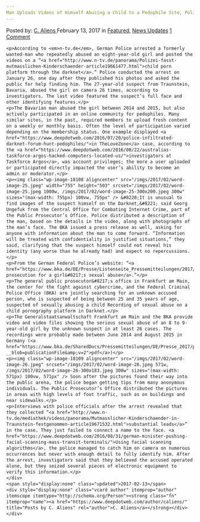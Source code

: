 ```yaml
---
Man Uploads Videos of Himself Abusing a Child to a Pedophile Site, Police Arrest Him the Next Day
---
```

<article class="post-listing post-18100 post type-post status-publish format-standard has-post-thumbnail hentry 
    <div class="post-inner">
        <span>Posted by: <a href="https://www.deepdotweb.com/author/caliens/" title="">C. Aliens </a></span>
    <span>February 13, 2017</span>
    <span>in <a href="https://www.deepdotweb.com/category/deepdot-news/" rel="category tag">Featured</a>, <a href="https://www.deepdotweb.com/category/news-updates/" rel="category tag">News Updates</a></span>
    <span><a href="https://www.deepdotweb.com/2017/02/13/man-uploads-videos-of-himself-abusing-a-child-to-a-pedophile-sit/#comments">1 Comment</a></span>
    </p>
    <div class="clear"></div>
    
    <p>According to <em>n-tv.de</em>, German Police arrested a formerly wanted-man who repeatedly abused an eight-year-old girl and posted the videos on a “<a href="http://www.n-tv.de/panorama/Polizei-fasst-mutmasslichen-Kinderschaender-article19661477.html">child porn platform through the darknet</a>.” Police conducted the arrest on January 26, one day after they published his photos and asked the public for help finding him. The 27-year-old suspect from Traunstein, Bavaria, abused the girl on camera 26 times, according to investigators. The last video featured the suspect’s full face and other identifying features.</p>
    <p>The Bavarian man abused the girl between 2014 and 2015, but also actively participated in an online community for pedophiles. Many similar sites, in the past, required members to upload fresh content on a weekly or monthly basis. Often the level of participation varied depending on the membership status. One example displayed <a href="https://www.deepdotweb.com/2016/07/20/police-infiltrated-darknet-forum-hunt-pedophiles/">in TheLoveZone</a> case, according to the <a href="https://www.deepdotweb.com/2016/08/22/australias-taskforce-argos-hacked-computers-located-us/">investigators at Taskforce Argos</a>, was account privileges; the more a user uploaded or participated directly impacted the user’s ability to become an admin or moderator.</p>
    <p><img class="wp-image-18108 aligncenter" src="/imgs/2017/02/word-image-25.jpeg" width="755" height="503" srcset="/imgs/2017/02/word-image-25.jpeg 1000w, /imgs/2017/02/word-image-25-300x200.jpeg 300w" sizes="(max-width: 755px) 100vw, 755px" /> &#8220;It is unusual to find images of the suspect himself on the Darknet,&#8221; said Georg Ungefuk from the Central Office for Combating Internet Crime, part of the Public Prosecutor’s Office. Police distributed a description of the man, based on the details in the video, along with photographs of the man’s face. The BKA issued a press release as well, asking for anyone with information about the man to come forward. “Information will be treated with confidentiality in justified situations,” they said, clarifying that the suspect himself could not reveal his identity (any worse than he already had) and expect no repercussions.</p>
    <p>From the German Federal Police’s website: “<a href="https://www.bka.de/DE/Presse/Listenseite_Pressemitteilungen/2017/Presse2017/170126_OeffentlichkeitsfahndungMissbrauch.html">Public prosecution for a girl&#8217;s sexual abuse</a>.”</p>
    <p>The general public prosecutor&#8217;s office in Frankfurt am Main, the center for the fight against cybercrime, and the Federal Criminal Police Office (BKA) are jointly searching for an unknown accused person, who is suspected of being between 25 and 35 years of age, suspected of sexually abusing a child Recording of sexual abuse on a child pornography platform in Darknet.</p>
    <p>The Generalstaatsanwaltschaft Frankfurt am Main and the BKA provide video and video files showing the serious sexual abuse of an 8 to 9-year-old girl by the unknown suspect in at least 26 cases. The recordings were probably made between June 2014 and August 2015 in Germany (<a href="https://www.bka.de/SharedDocs/Pressemitteilungen/DE/Presse_2017/pm170126_OeffentlichkeitsfahndungMissbrauch.pdf;jsessionid=189FA3C036754DAC465C179F9B366314.live2301?__blob=publicationFile&amp;v=2">pdf</a>)</p>
    <p><img class="wp-image-18109 aligncenter" src="/imgs/2017/02/word-image-26.jpeg" srcset="/imgs/2017/02/word-image-26.jpeg 571w, /imgs/2017/02/word-image-26-300x183.jpeg 300w" sizes="(max-width: 571px) 100vw, 571px" /> Soon after the pictures found their way into the public arena, the police began getting tips from many anonymous individuals. The Public Prosecutor’s Office distributed the pictures in areas with high levels of foot traffic, such as on buildings and near sidewalks.</p>
    <p>Interviews with police officials after the arrest revealed that they collected “<a href="http://www.n-tv.de/mediathek/videos/panorama/Mutmasslicher-Kinderschaender-in-Traunstein-festgenommen-article19671532.html">substantial leads</a>” in the case. They just failed to connect a name to the face. <a href="https://www.deepdotweb.com/2016/08/31/german-minister-pushing-facial-scanning-mass-transit-terminals/">Using facial scanning algorithms</a>, the police managed to catch him on camera on numerous occurrences but never with enough detail to fully identify him. After the arrest, investigators said that they believed the accused operated alone, but they seized several pieces of electronic equipment to verify this information.</p>
    </div>
    <span style="display:none" class="updated">2017-02-13</span>
    <div style="display:none" class="vcard author" itemprop="author" itemscope itemtype="http://schema.org/Person"><strong class="fn" itemprop="name"><a href="https://www.deepdotweb.com/author/caliens/" title="Posts by C. Aliens" rel="author">C. Aliens</a></strong></div>
    </div>
</article>

